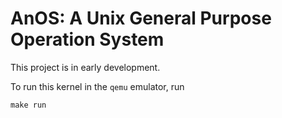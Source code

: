 # AnOS: A Unix General Purpose Operation System

This project is in early development.

To run this kernel in the `qemu` emulator, run

```
make run
```